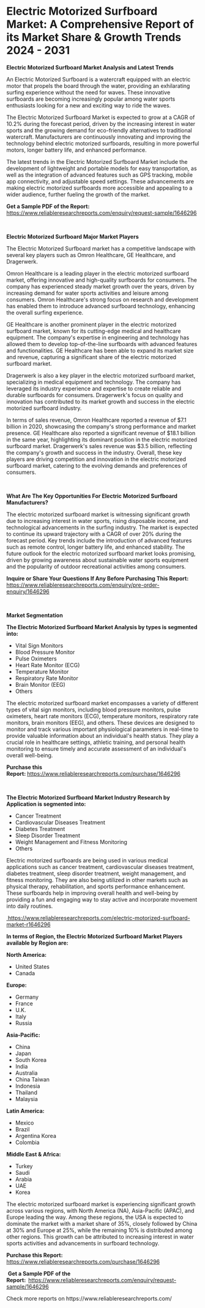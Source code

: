 <p><h1>Electric Motorized Surfboard Market: A Comprehensive Report of its Market Share & Growth Trends 2024 - 2031</h1></p><p><strong>Electric Motorized Surfboard Market Analysis and Latest Trends</strong></p>
<p><p>An Electric Motorized Surfboard is a watercraft equipped with an electric motor that propels the board through the water, providing an exhilarating surfing experience without the need for waves. These innovative surfboards are becoming increasingly popular among water sports enthusiasts looking for a new and exciting way to ride the waves.</p><p>The Electric Motorized Surfboard Market is expected to grow at a CAGR of 10.2% during the forecast period, driven by the increasing interest in water sports and the growing demand for eco-friendly alternatives to traditional watercraft. Manufacturers are continuously innovating and improving the technology behind electric motorized surfboards, resulting in more powerful motors, longer battery life, and enhanced performance.</p><p>The latest trends in the Electric Motorized Surfboard Market include the development of lightweight and portable models for easy transportation, as well as the integration of advanced features such as GPS tracking, mobile app connectivity, and adjustable speed settings. These advancements are making electric motorized surfboards more accessible and appealing to a wider audience, further fueling the growth of the market.</p></p>
<p><strong>Get a Sample PDF of the Report:&nbsp;</strong> <a href="https://www.reliableresearchreports.com/enquiry/request-sample/1646296">https://www.reliableresearchreports.com/enquiry/request-sample/1646296</a></p>
<p>&nbsp;</p>
<p><strong>Electric Motorized Surfboard Major Market Players</strong></p>
<p><p>The Electric Motorized Surfboard market has a competitive landscape with several key players such as Omron Healthcare, GE Healthcare, and Dragerwerk.</p><p>Omron Healthcare is a leading player in the electric motorized surfboard market, offering innovative and high-quality surfboards for consumers. The company has experienced steady market growth over the years, driven by increasing demand for water sports activities and leisure among consumers. Omron Healthcare's strong focus on research and development has enabled them to introduce advanced surfboard technology, enhancing the overall surfing experience.</p><p>GE Healthcare is another prominent player in the electric motorized surfboard market, known for its cutting-edge medical and healthcare equipment. The company's expertise in engineering and technology has allowed them to develop top-of-the-line surfboards with advanced features and functionalities. GE Healthcare has been able to expand its market size and revenue, capturing a significant share of the electric motorized surfboard market.</p><p>Dragerwerk is also a key player in the electric motorized surfboard market, specializing in medical equipment and technology. The company has leveraged its industry experience and expertise to create reliable and durable surfboards for consumers. Dragerwerk's focus on quality and innovation has contributed to its market growth and success in the electric motorized surfboard industry.</p><p>In terms of sales revenue, Omron Healthcare reported a revenue of $7.1 billion in 2020, showcasing the company's strong performance and market presence. GE Healthcare also reported a significant revenue of $18.1 billion in the same year, highlighting its dominant position in the electric motorized surfboard market. Dragerwerk's sales revenue was $3.5 billion, reflecting the company's growth and success in the industry. Overall, these key players are driving competition and innovation in the electric motorized surfboard market, catering to the evolving demands and preferences of consumers.</p></p>
<p>&nbsp;</p>
<p><strong>What Are The Key Opportunities For Electric Motorized Surfboard Manufacturers?</strong></p>
<p><p>The electric motorized surfboard market is witnessing significant growth due to increasing interest in water sports, rising disposable income, and technological advancements in the surfing industry. The market is expected to continue its upward trajectory with a CAGR of over 20% during the forecast period. Key trends include the introduction of advanced features such as remote control, longer battery life, and enhanced stability. The future outlook for the electric motorized surfboard market looks promising, driven by growing awareness about sustainable water sports equipment and the popularity of outdoor recreational activities among consumers.</p></p>
<p><strong>Inquire or Share Your Questions If Any Before Purchasing This Report:</strong> <a href="https://www.reliableresearchreports.com/enquiry/pre-order-enquiry/1646296">https://www.reliableresearchreports.com/enquiry/pre-order-enquiry/1646296</a></p>
<p>&nbsp;</p>
<p><strong>Market Segmentation</strong></p>
<p><strong>The Electric Motorized Surfboard Market Analysis by types is segmented into:</strong></p>
<p><ul><li>Vital Sign Monitors</li><li>Blood Pressure Monitor</li><li>Pulse Oximeters</li><li>Heart Rate Monitor (ECG)</li><li>Temperature Monitor</li><li>Respiratory Rate Monitor</li><li>Brain Monitor (EEG)</li><li>Others</li></ul></p>
<p><p>The electric motorized surfboard market encompasses a variety of different types of vital sign monitors, including blood pressure monitors, pulse oximeters, heart rate monitors (ECG), temperature monitors, respiratory rate monitors, brain monitors (EEG), and others. These devices are designed to monitor and track various important physiological parameters in real-time to provide valuable information about an individual's health status. They play a crucial role in healthcare settings, athletic training, and personal health monitoring to ensure timely and accurate assessment of an individual's overall well-being.</p></p>
<p><strong>Purchase this Report:&nbsp;</strong><a href="https://www.reliableresearchreports.com/purchase/1646296">https://www.reliableresearchreports.com/purchase/1646296</a></p>
<p>&nbsp;</p>
<p><strong>The Electric Motorized Surfboard Market Industry Research by Application is segmented into:</strong></p>
<p><ul><li>Cancer Treatment</li><li>Cardiovascular Diseases Treatment</li><li>Diabetes Treatment</li><li>Sleep Disorder Treatment</li><li>Weight Management and Fitness Monitoring</li><li>Others</li></ul></p>
<p><p>Electric motorized surfboards are being used in various medical applications such as cancer treatment, cardiovascular diseases treatment, diabetes treatment, sleep disorder treatment, weight management, and fitness monitoring. They are also being utilized in other markets such as physical therapy, rehabilitation, and sports performance enhancement. These surfboards help in improving overall health and well-being by providing a fun and engaging way to stay active and incorporate movement into daily routines.</p></p>
<p><a href="https://www.reliableresearchreports.com/electric-motorized-surfboard-market-r1646296">&nbsp;https://www.reliableresearchreports.com/electric-motorized-surfboard-market-r1646296</a></p>
<p><strong>In terms of Region, the Electric Motorized Surfboard Market Players available by Region are:</strong></p>
<p>
    <p> <strong> North America: </strong>
        <ul>
            <li>United States</li>
            <li>Canada</li>
        </ul>
        </p> 
    <p> <strong> Europe: </strong>
        <ul>
            <li>Germany</li>
            <li>France</li>
            <li>U.K.</li>
            <li>Italy</li>
            <li>Russia</li>
        </ul>
        </p> 
    <p> <strong> Asia-Pacific: </strong>
        <ul>
            <li>China</li>
            <li>Japan</li>
            <li>South Korea</li>
            <li>India</li>
            <li>Australia</li>
            <li>China Taiwan</li>
            <li>Indonesia</li>
            <li>Thailand</li>
            <li>Malaysia</li>
        </ul>
        </p> 
    <p> <strong> Latin America: </strong>
        <ul>
            <li>Mexico</li>
            <li>Brazil</li>
            <li>Argentina Korea</li>
            <li>Colombia</li>
        </ul>
        </p> 
    <p> <strong> Middle East & Africa: </strong>
        <ul>
            <li>Turkey</li>
            <li>Saudi</li>
            <li>Arabia</li>
            <li>UAE</li>
            <li>Korea</li>
        </ul>
    </p>
    </p>
<p><p>The electric motorized surfboard market is experiencing significant growth across various regions, with North America (NA), Asia-Pacific (APAC), and Europe leading the way. Among these regions, the USA is expected to dominate the market with a market share of 35%, closely followed by China at 30% and Europe at 25%, while the remaining 10% is distributed among other regions. This growth can be attributed to increasing interest in water sports activities and advancements in surfboard technology.</p></p>
<p><strong>Purchase this Report: </strong><a href="https://www.reliableresearchreports.com/purchase/1646296">https://www.reliableresearchreports.com/purchase/1646296</a></p>
<p>&nbsp;<strong>Get a Sample PDF of the Report:&nbsp;&nbsp;</strong><a href="https://www.reliableresearchreports.com/enquiry/request-sample/1646296">https://www.reliableresearchreports.com/enquiry/request-sample/1646296</a></p>
<p><strong></strong></p>
<p>Check more reports on https://www.reliableresearchreports.com/</p>